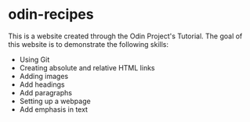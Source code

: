 # odin-recipes

This is a website created through the Odin Project's Tutorial. The goal of this website is to demonstrate the following skills:
- Using Git
- Creating absolute and relative HTML links
- Adding images
- Add headings
- Add paragraphs
- Setting up a webpage
- Add emphasis in text